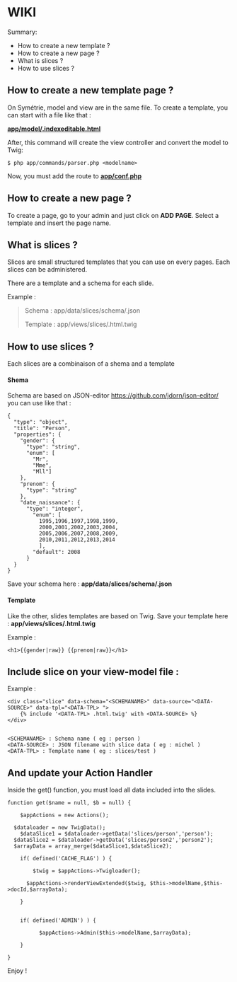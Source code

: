 # WIKI

Summary:
- How to create a new template ?
- How to create a new page ?
- What is slices ?
- How to use slices ?


## How to create a new template page ?

On Symétrie, model and view are in the same file. 
To create a template, you can start with a file like that :

**[app/model/<modelname>.indexeditable.html](https://github.com/citymont/symetrie/blob/master/app/model/index.editable.html)**

After, this command will create the view controller and convert the model to Twig: 

```
$ php app/commands/parser.php <modelname>
```

Now, you must add the route to **[app/conf.php](https://github.com/citymont/symetrie/blob/master/app/conf.php)**


## How to create a new page ?

To create a page, go to your admin and just click on **ADD PAGE**. Select a template and insert the page name.


## What is slices ?

Slices are small structured templates that you can use on every pages. Each slices can be administered.

There are a template and a schema for each slide.


Example : 
> Schema : app/data/slices/schema/<shemaname>.json
> 
> Template : app/views/slices/<shemaname>.html.twig


## How to use slices ?

Each slices are a combinaison of a shema and a template

#### Shema
Schema are based on JSON-editor https://github.com/jdorn/json-editor/ you can use like that :

```
{
  "type": "object",
  "title": "Person",
  "properties": {
    "gender": {
      "type": "string",
      "enum": [
        "Mr",
        "Mme",
        "Mll"]
    },
    "prenom": {
      "type": "string"
    },
    "date_naissance": {
      "type": "integer",
        "enum": [
          1995,1996,1997,1998,1999,
          2000,2001,2002,2003,2004,
          2005,2006,2007,2008,2009,
          2010,2011,2012,2013,2014
          ],
        "default": 2008
      }
  }
}
```
Save your schema here : **app/data/slices/schema/<shemaname>.json**

#### Template

Like the other, slides templates are based on Twig.
Save your template here : **app/views/slices/<shemaname>.html.twig**

Example : 

```
<h1>{{gender|raw}} {{prenom|raw}}</h1>
```

## Include slice on your view-model file :

Example : 

```
<div class="slice" data-schema="<SCHEMANAME>" data-source="<DATA-SOURCE>" data-tpl="<DATA-TPL> ">
	{% include '<DATA-TPL> .html.twig' with <DATA-SOURCE> %}
</div>


<SCHEMANAME> : Schema name ( eg : person )
<DATA-SOURCE> : JSON filename with slice data ( eg : michel )
<DATA-TPL> : Template name ( eg : slices/test )

```

## And update your Action Handler

Inside the get() function, you must load all data included into the slides.

```
function get($name = null, $b = null) {

	$appActions = new Actions(); 
        
  $dataloader = new TwigData(); 
 	$dataSlice1 = $dataloader->getData('slices/person','person');
  $dataSlice2 = $dataloader->getData('slices/person2','person2');
  $arrayData = array_merge($dataSlice1,$dataSlice2);

	if( defined('CACHE_FLAG') ) { 
		    	
    	$twig = $appActions->Twigloader();
                
      $appActions->renderViewExtended($twig, $this->modelName,$this->docId,$arrayData);
               
	}


	if( defined('ADMIN') ) { 
					
		  $appActions->Admin($this->modelName,$arrayData); 
		
	}
      
}
```

Enjoy !

